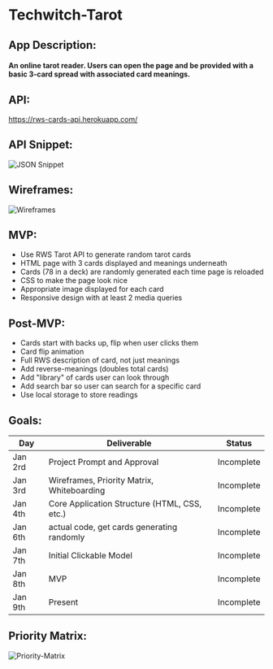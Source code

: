 # Techwitch-Tarot

## App Description:
#### An online tarot reader. Users can open the page and be provided with a basic 3-card spread with associated card meanings.

## API: 
<https://rws-cards-api.herokuapp.com/>

## API Snippet:
![JSON Snippet](https://res.cloudinary.com/dxvcs5ehh/image/upload/v1577993116/JSON_Snippet_kcufzx.jpg)

## Wireframes:
![Wireframes](https://res.cloudinary.com/dxvcs5ehh/image/upload/v1577992837/Wireframes_kyqvdt.jpg)

## MVP:
- Use RWS Tarot API to generate random tarot cards
- HTML page with 3 cards displayed and meanings underneath
- Cards (78 in a deck) are randomly generated each time page is reloaded
- CSS to make the page look nice
- Appropriate image displayed for each card
- Responsive design with at least 2 media queries

## Post-MVP:
- Cards start with backs up, flip when user clicks them
- Card flip animation
- Full RWS description of card, not just meanings
- Add reverse-meanings (doubles total cards)
- Add "library" of cards user can look through
- Add search bar so user can search for a specific card
- Use local storage to store readings

## Goals:
|  Day | Deliverable | Status
|---|---| ---|
|Jan 2rd| Project Prompt and Approval | Incomplete
|Jan 3rd| Wireframes, Priority Matrix, Whiteboarding | Incomplete
|Jan 4th| Core Application Structure (HTML, CSS, etc.) | Incomplete
|Jan 6th| actual code, get cards generating randomly | Incomplete
|Jan 7th| Initial Clickable Model  | Incomplete
|Jan 8th| MVP | Incomplete
|Jan 9th| Present | Incomplete

## Priority Matrix:
![Priority-Matrix](https://res.cloudinary.com/dxvcs5ehh/image/upload/v1577992837/Priority_Matrix_bud7qp.jpg)
